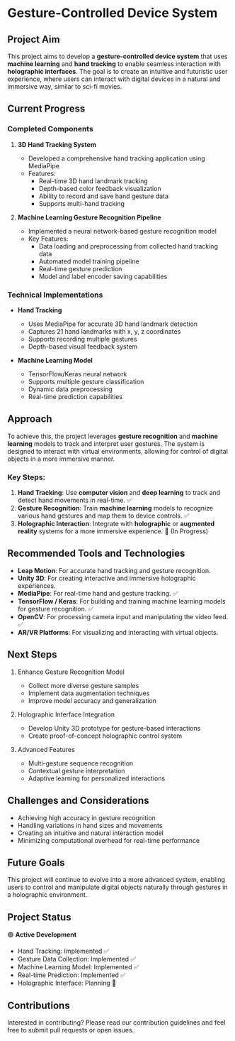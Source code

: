 # Gesture-Controlled Device System

## Project Aim

This project aims to develop a **gesture-controlled device system** that uses **machine learning** and **hand tracking** to enable seamless interaction with **holographic interfaces**. The goal is to create an intuitive and futuristic user experience, where users can interact with digital devices in a natural and immersive way, similar to sci-fi movies.

## Current Progress

### Completed Components

1. **3D Hand Tracking System**
   - Developed a comprehensive hand tracking application using MediaPipe
   - Features:
     - Real-time 3D hand landmark tracking
     - Depth-based color feedback visualization
     - Ability to record and save hand gesture data
     - Supports multi-hand tracking

2. **Machine Learning Gesture Recognition Pipeline**
   - Implemented a neural network-based gesture recognition model
   - Key Features:
     - Data loading and preprocessing from collected hand tracking data
     - Automated model training pipeline
     - Real-time gesture prediction
     - Model and label encoder saving capabilities

### Technical Implementations

- **Hand Tracking**
  - Uses MediaPipe for accurate 3D hand landmark detection
  - Captures 21 hand landmarks with x, y, z coordinates
  - Supports recording multiple gestures
  - Depth-based visual feedback system

- **Machine Learning Model**
  - TensorFlow/Keras neural network
  - Supports multiple gesture classification
  - Dynamic data preprocessing
   - Real-time prediction capabilities

## Approach

To achieve this, the project leverages **gesture recognition** and **machine learning** models to track and interpret user gestures. The system is designed to interact with virtual environments, allowing for control of digital objects in a more immersive manner.

### Key Steps:
1. **Hand Tracking**: Use **computer vision** and **deep learning** to track and detect hand movements in real-time. ✅
2. **Gesture Recognition**: Train **machine learning** models to recognize various hand gestures and map them to device controls. ✅
3. **Holographic Interaction**: Integrate with **holographic** or **augmented reality** systems for a more immersive experience. 🔄 (In Progress)

## Recommended Tools and Technologies

- **Leap Motion**: For accurate hand tracking and gesture recognition.
- **Unity 3D**: For creating interactive and immersive holographic experiences.
- **MediaPipe**: For real-time hand and gesture tracking. ✅
- **TensorFlow / Keras**: For building and training machine learning models for gesture recognition. ✅
- **OpenCV**: For processing camera input and manipulating the video feed. ✅
- **AR/VR Platforms**: For visualizing and interacting with virtual objects.

## Next Steps

1. Enhance Gesture Recognition Model
   - Collect more diverse gesture samples
   - Implement data augmentation techniques
   - Improve model accuracy and generalization

2. Holographic Interface Integration
   - Develop Unity 3D prototype for gesture-based interactions
   - Create proof-of-concept holographic control system

3. Advanced Features
   - Multi-gesture sequence recognition
   - Contextual gesture interpretation
   - Adaptive learning for personalized interactions

## Challenges and Considerations

- Achieving high accuracy in gesture recognition
- Handling variations in hand sizes and movements
- Creating an intuitive and natural interaction model
- Minimizing computational overhead for real-time performance

## Future Goals

This project will continue to evolve into a more advanced system, enabling users to control and manipulate digital objects naturally through gestures in a holographic environment.

## Project Status

🟢 **Active Development**
- Hand Tracking: Implemented ✅
- Gesture Data Collection: Implemented ✅
- Machine Learning Model: Implemented ✅
- Real-time Prediction: Implemented ✅
- Holographic Interface: Planning 🔄

## Contributions

Interested in contributing? Please read our contribution guidelines and feel free to submit pull requests or open issues.